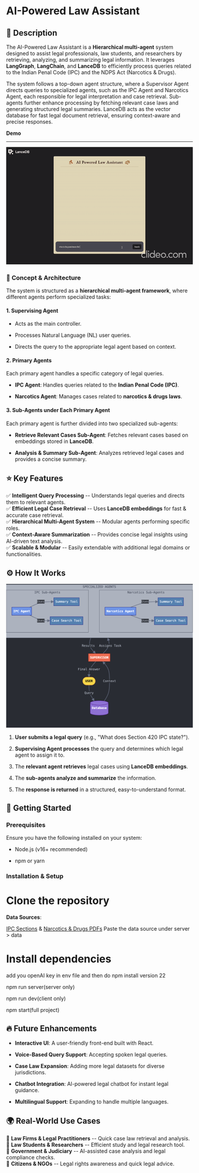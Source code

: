 AI-Powered Law Assistant
========================

📜 Description
--------------

The AI-Powered Law Assistant is a **Hierarchical multi-agent** system designed to assist legal professionals, law students, and researchers by retrieving, analyzing, and summarizing legal information. It leverages **LangGraph**, **LangChain**, and **LanceDB** to efficiently process queries related to the Indian Penal Code (IPC) and the NDPS Act (Narcotics & Drugs).

 The system follows a top-down agent structure, where a Supervisor Agent directs queries to specialized agents, such as the IPC Agent and Narcotics Agent, each responsible for legal interpretation and case retrieval. Sub-agents further enhance processing by fetching relevant case laws and generating structured legal summaries. LanceDB acts as the vector database for fast legal document retrieval, ensuring context-aware and precise responses.

**Demo**

--------

![Real-Time Autocomplete Demo](../../../assets/law_assistant.gif)


### 🧠 **Concept & Architecture**

The system is structured as a **hierarchical multi-agent framework**, where different agents perform specialized tasks:

#### **1\. Supervising Agent**

-   Acts as the main controller.

-   Processes Natural Language (NL) user queries.

-   Directs the query to the appropriate legal agent based on context.


#### **2\. Primary Agents**

Each primary agent handles a specific category of legal queries.

-   **IPC Agent**: Handles queries related to the **Indian Penal Code (IPC)**.

-   **Narcotics Agent**: Manages cases related to **narcotics & drugs laws**.

#### **3\. Sub-Agents under Each Primary Agent**

Each primary agent is further divided into two specialized sub-agents:

-   **Retrieve Relevant Cases Sub-Agent**: Fetches relevant cases based on embeddings stored in **LanceDB**.

-   **Analysis & Summary Sub-Agent**: Analyzes retrieved legal cases and provides a concise summary.

⭐ Key Features
--------------

✅ **Intelligent Query Processing** -- Understands legal queries and directs them to relevant agents.\
✅ **Efficient Legal Case Retrieval** -- Uses **LanceDB embeddings** for fast & accurate case retrieval.\
✅ **Hierarchical Multi-Agent System** -- Modular agents performing specific roles.\
✅ **Context-Aware Summarization** -- Provides concise legal insights using AI-driven text analysis.\
✅ **Scalable & Modular** -- Easily extendable with additional legal domains or functionalities.

⚙️ How It Works
---------------

![alt text](image.png)

1.  **User submits a legal query** (e.g., "What does Section 420 IPC state?").

2.  **Supervising Agent processes** the query and determines which legal agent to assign it to.

3.  The **relevant agent retrieves** legal cases using **LanceDB embeddings**.

4.  The **sub-agents analyze and summarize** the information.

5.  The **response is returned** in a structured, easy-to-understand format.

🚀 Getting Started
------------------

### **Prerequisites**

Ensure you have the following installed on your system:

-   Node.js (v16+ recommended)

-   npm or yarn

### **Installation & Setup**


# Clone the repository

**Data Sources**: 

[IPC Sections](https://www.ncib.in/pdf/indian-penal-code.pdf) &  [Narcotics & Drugs PDFs](https://www.indiacode.nic.in/bitstream/123456789/18974/1/narcotic-drugs-and-psychotropic-substances-act-1985.pdf)
  Paste the data source under server > data 

# Install dependencies
add you openAI key in env file and then do
npm install version 22

npm run server(server only)

npm run dev(client only)

npm start(full project)


🔥 Future Enhancements
----------------------

-   **Interactive UI**: A user-friendly front-end built with React.

-   **Voice-Based Query Support**: Accepting spoken legal queries.

-   **Case Law Expansion**: Adding more legal datasets for diverse jurisdictions.

-   **Chatbot Integration**: AI-powered legal chatbot for instant legal guidance.

-   **Multilingual Support**: Expanding to handle multiple languages.

🌍 Real-World Use Cases
-----------------------

🔹 **Law Firms & Legal Practitioners** -- Quick case law retrieval and analysis.\
🔹 **Law Students & Researchers** -- Efficient study and legal research tool.\
🔹 **Government & Judiciary** -- AI-assisted case analysis and legal compliance checks.\
🔹 **Citizens & NGOs** -- Legal rights awareness and quick legal advice.